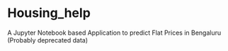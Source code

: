 # Housing_help
A Jupyter Notebook based Application to predict Flat Prices in Bengaluru (Probably deprecated data)
